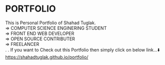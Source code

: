 # PORTFOLIO
This is Personal Portfolio of Shahad Tuglak.</br>
=> COMPUTER SCIENCE ENGINERING STUDENT</br>
=> FRONT END WEB DEVELOPER</br>
=> OPEN SOURCE CONTRIBUTER</br>
=> FREELANCER</br>
.
.
If you want to Check out this Portfolio then simply click on below link...⬇️</br>
https://shahadtuglak.github.io/portfolio/
